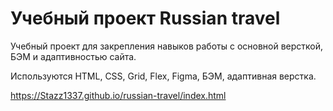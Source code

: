 # Учебный проект Russian travel

Учебный проект для закрепления навыков работы с основной версткой, БЭМ и адаптивностью сайта.

Используются HTML, CSS, Grid, Flex, Figma, БЭМ, адаптивная верстка.

https://Stazz1337.github.io/russian-travel/index.html
